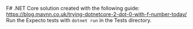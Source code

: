 F# .NET Core solution created with the following guide: https://blog.mavnn.co.uk/trying-dotnetcore-2-dot-0-with-f-number-today/
Run the Expecto tests with `dotnet run` in the Tests directory.